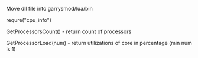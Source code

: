 Move dll file into garrysmod/lua/bin

requre("cpu_info")

GetProcessorsCount() - return count of processors

GetProcessorLoad(num) - return utilizations of core in percentage (min num is 1)
